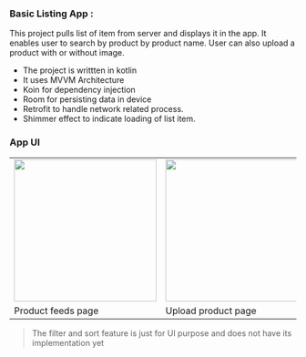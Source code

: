 ### Basic Listing App : 

This project pulls list of item from server and displays it in the app. It enables user to search by product by product name. User can also upload a product with or without image.

-  The project is writtten in kotlin
-  It uses MVVM Architecture
-  Koin for dependency injection
-  Room for persisting data in device
-  Retrofit to handle network related process.
-  Shimmer effect to indicate loading of list item.

### **App UI**
||||
|-|-|-|
|<img src = "https://github.com/Anubhav-PS/Swipe-Assignment/assets/74093939/e7024cd3-4fc9-4540-93c2-ca6b0ba640c4" width = "250">|<img src = "https://github.com/Anubhav-PS/Swipe-Assignment/assets/74093939/8af8c4e6-1c65-48e2-8408-e8c47881a52c" width = "250">|<img src = "https://github.com/Anubhav-PS/Swipe-Assignment/assets/74093939/0c20dec2-c697-4e53-858a-a881d6146bb2" width = "250">|
| Product feeds page | Upload product page | Search feature |


>The filter and sort feature is just for UI purpose and does not have its implementation yet
